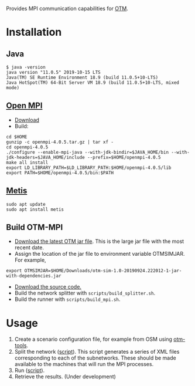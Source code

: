 Provides MPI communication capabilities for [OTM](https://github.com/ggomes/otm-sim).

# Installation

## Java
```
$ java -version
java version "11.0.5" 2019-10-15 LTS
Java(TM) SE Runtime Environment 18.9 (build 11.0.5+10-LTS)
Java HotSpot(TM) 64-Bit Server VM 18.9 (build 11.0.5+10-LTS, mixed mode)
```

## [Open MPI](https://www.open-mpi.org/)
+ [Download](https://www.open-mpi.org/software/ompi/)  
+ Build:

```
cd $HOME
gunzip -c openmpi-4.0.5.tar.gz | tar xf -
cd openmpi-4.0.5
./configure --enable-mpi-java --with-jdk-bindir=$JAVA_HOME/bin --with-jdk-headers=$JAVA_HOME/include --prefix=$HOME/openmpi-4.0.5   
make all install
export LD_LIBRARY_PATH=$LD_LIBRARY_PATH:$HOME/openmpi-4.0.5/lib
export PATH=$HOME/openmpi-4.0.5/bin:$PATH
```

## [Metis](http://glaros.dtc.umn.edu/gkhome/views/metis)
```
sudo apt update
sudo apt install metis
```

## Build OTM-MPI

+ [Download the latest OTM jar file](https://mymavenrepo.com/repo/XtcMAROnIu3PyiMCmbdY/edu/berkeley/ucbtrans/otm-sim/1.0-SNAPSHOT/). This is the large jar file with the most recent date. 
+ Assign the location of the jar file to environment variable OTMSIMJAR. For example,
```
export OTMSIMJAR=$HOME/Downloads/otm-sim-1.0-20190924.222012-1-jar-with-dependencies.jar
```
+ [Download the source code.](https://github.com/ggomes/otm-mpi) 
+ Build the network splitter with `scripts/build_splitter.sh`.
+ Build the runner with `scripts/build_mpi.sh`.

# Usage

1. Create a scenario configuration file, for example from OSM using [otm-tools](https://github.com/ggomes/otm-tools). 
2. Split the network ([script](https://github.com/ggomes/otm-mpi/blob/master/scripts/test_run_splitter.sh)). This script generates a series of XML files corresponding to each of the subnetworks. These should be made available to the machines that will run the MPI processes. 
3. Run ([script](https://github.com/ggomes/otm-mpi/blob/master/scripts/test_run_mpi.sh)).
4. Retrieve the results.  (Under development)


